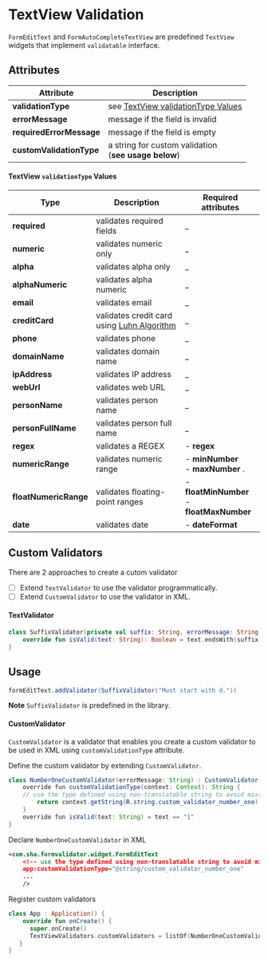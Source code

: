 TextView Validation
===================
`FormEditText` and `FormAutoCompleteTextView` are predefined `TextView` widgets that implement `validatable` interface.

## Attributes

| **Attribute** | **Description** |
| -----------------         | --------------------------------------------------------- |
| **validationType**        | see [TextView validationType Values](#textview-validationtype-values)|
| **errorMessage**          | message if the field is invalid                           |
| **requiredErrorMessage**  | message if the field is empty                             |
| **customValidationType**  | a string for custom validation <br> (**see usage below**) |


#### TextView `validationType` Values

| **Type** | **Description** | **Required attributes** |
| ---------------------- | ----------------------------- | ----------------------------------------------- |
| **required**           | validates required fields     |  _                                              |
| **numeric**            | validates numeric only        |  _                                              |
| **alpha**              | validates alpha only          |  _                                              |
| **alphaNumeric**       | validates alpha numeric       |  _                                              |
| **email**              | validates email               |  _                                              |
| **creditCard**         | validates credit card <br> using [Luhn Algorithm](http://en.wikipedia.org/wiki/Luhn_algorithm)                                                            | _                                               |
| **phone**              | validates phone               |  _                                              |
| **domainName**         | validates domain name         |  _                                              |
| **ipAddress**          | validates IP address          |  _                                              |
| **webUrl**             | validates web URL             |  _                                              |
| **personName**         | validates person name         |  _                                              |
| **personFullName**     | validates person full name    |  _                                              |
| **regex**              | validates a REGEX             | - **regex**                                     |
| **numericRange**       | validates numeric range       | - **minNumber** <br> - **maxNumber** .          |
| **floatNumericRange**  | validates floating-point ranges | - **floatMinNumber** <br> - **floatMaxNumber**|
| **date**  | validates date                             | - **dateFormat**                                |

## Custom Validators
There are 2 approaches to create a cutom validator

- [ ] Extend `TextValidator` to use the validator programmatically.
- [ ] Extend `CustomValidator` to use the validator in XML.

#### TextValidator

```kotlin
class SuffixValidator(private val suffix: String, errorMessage: String) : TextValidator(errorMessage) {
    override fun isValid(text: String): Boolean = text.endsWith(suffix)
}
```
## Usage

```java
formEditText.addValidator(SuffixValidator("Must start with d."))
```
**Note** `SuffixValidator` is predefined in the library. 

#### CustomValidator
`CustomValidator` is a validator that enables you create a custom validator to be used in XML using `customValidationType` attribute.

Define the custom validator by extending `CustomValidator`.

```java
class NumberOneCustomValidator(errorMessage: String) : CustomValidator(errorMessage) {
    override fun customValidationType(context: Context): String {
    // use the type defined using non-translatable string to avoid mistakes
        return context.getString(R.string.custom_validator_number_one)
    }
    override fun isValid(text: String) = text == "1"
}
```

Declare `NumberOneCustomValidator` in XML

``` xml
<com.sha.formvalidator.widget.FormEditText
    <!-- use the type defined using non-translatable string to avoid mistakes  -->
    app:customValidationType="@string/custom_validator_number_one" 
    ...
    />
```

Register custom validators

```kotlin
class App : Application() {
    override fun onCreate() {
      super.onCreate()
      TextViewValidators.customValidators = listOf(NumberOneCustomValidator("Value doesn't equal 1"))
   }
}
```


